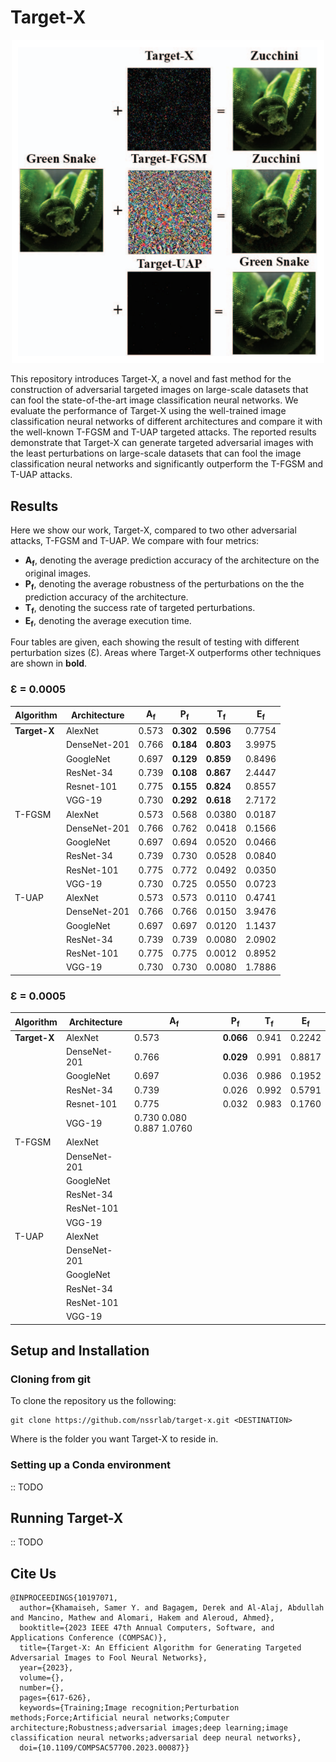 # Target-X
<p align="center">
  <img src="assets/targetx_snake.png" alt="Sample adversarial examples generated with Target-X, T-FGSM, adn T-UAP" width="500"/>
</p>
This repository introduces Target-X, a novel and fast method for the construction of adversarial targeted images on large-scale datasets that can fool the state-of-the-art image classification neural networks. We evaluate the performance of Target-X using the well-trained image classification neural networks of different architectures and compare it with the well-known T-FGSM and T-UAP targeted attacks. The reported results demonstrate that Target-X can generate targeted adversarial images with the least perturbations on large-scale datasets that can fool the image classification neural networks and significantly outperform the T-FGSM and T-UAP attacks.

## Results
Here we show our work, Target-X, compared to two other adversarial attacks, T-FGSM and T-UAP. We compare with four metrics:
- **A<sub>f**, denoting the average prediction accuracy of the architecture on the original images.
- **P<sub>f**, denoting the average robustness of the perturbations on the the prediction accuracy of the architecture.
- **T<sub>f**, denoting the success rate of targeted perturbations.
- **E<sub>f**, denoting the average execution time.

Four tables are given, each showing the result of testing with different perturbation sizes (Ɛ). Areas where Target-X outperforms other techniques are shown in **bold**.

### Ɛ = 0.0005
| Algorithm    | Architecture    | A<sub>f</sub> | P<sub>f</sub> | T<sub>f</sub> | E<sub>f</sub> |
|--------------|-----------------|---------------|---------------|---------------|---------------|
| **Target-X** | AlexNet         | 0.573         | **0.302**     | **0.596**     | 0.7754        |
|              | DenseNet-201    | 0.766         | **0.184**     | **0.803**     | 3.9975        |
|              | GoogleNet       | 0.697         | **0.129**     | **0.859**     | 0.8496        |
|              | ResNet-34       | 0.739         | **0.108**     | **0.867**     | 2.4447        |
|              | Resnet-101      | 0.775         | **0.155**     | **0.824**     | 0.8557        |
|              | VGG-19          | 0.730         | **0.292**     | **0.618**     | 2.7172        |
| T-FGSM       | AlexNet         | 0.573         | 0.568         | 0.0380        | 0.0187        |
|              | DenseNet-201    | 0.766         | 0.762         | 0.0418        | 0.1566        |
|              | GoogleNet       | 0.697         | 0.694         | 0.0520        | 0.0466        |
|              | ResNet-34       | 0.739         | 0.730         | 0.0528        | 0.0840        |
|              | ResNet-101      | 0.775         | 0.772         | 0.0492        | 0.0350        |
|              | VGG-19          | 0.730         | 0.725         | 0.0550        | 0.0723        |
| T-UAP        | AlexNet         | 0.573         | 0.573         | 0.0110        | 0.4741        |
|              | DenseNet-201    | 0.766         | 0.766         | 0.0150        | 3.9476        |
|              | GoogleNet       | 0.697         | 0.697         | 0.0120        | 1.1437        |
|              | ResNet-34       | 0.739         | 0.739         | 0.0080        | 2.0902        |
|              | ResNet-101      | 0.775         | 0.775         | 0.0012        | 0.8952        |
|              | VGG-19          | 0.730         | 0.730         | 0.0080        | 1.7886        |

### Ɛ = 0.0005
| Algorithm    | Architecture    | A<sub>f</sub> | P<sub>f</sub> | T<sub>f</sub> | E<sub>f</sub> |
|--------------|-----------------|---------------|---------------|---------------|---------------|
| **Target-X** | AlexNet         | 0.573         | **0.066**     | 0.941         | 0.2242        |
|              | DenseNet-201    | 0.766         | **0.029**     | 0.991         | 0.8817        |
|              | GoogleNet       | 0.697         | 0.036         | 0.986         | 0.1952        |
|              | ResNet-34       | 0.739         | 0.026         | 0.992         | 0.5791        |
|              | Resnet-101      | 0.775         | 0.032         | 0.983         | 0.1760        |
|              | VGG-19          | 0.730 0.080 0.887 1.0760
| T-FGSM       | AlexNet         |
|              | DenseNet-201    |
|              | GoogleNet       |
|              | ResNet-34       |
|              | ResNet-101      | 
|              | VGG-19          | 
| T-UAP        | AlexNet         | 
|              | DenseNet-201    | 
|              | GoogleNet       | 
|              | ResNet-34       | 
|              | ResNet-101      | 
|              | VGG-19          | 

</td></tr> </table>

## Setup and Installation
### Cloning from git
To clone the repository us the following:
```
git clone https://github.com/nssrlab/target-x.git <DESTINATION>
```
Where <DESTINATION> is the folder you want Target-X to reside in.

### Setting up a Conda environment
:: TODO

## Running Target-X
:: TODO

## Cite Us
```
@INPROCEEDINGS{10197071,
  author={Khamaiseh, Samer Y. and Bagagem, Derek and Al-Alaj, Abdullah and Mancino, Mathew and Alomari, Hakem and Aleroud, Ahmed},
  booktitle={2023 IEEE 47th Annual Computers, Software, and Applications Conference (COMPSAC)}, 
  title={Target-X: An Efficient Algorithm for Generating Targeted Adversarial Images to Fool Neural Networks}, 
  year={2023},
  volume={},
  number={},
  pages={617-626},
  keywords={Training;Image recognition;Perturbation methods;Force;Artificial neural networks;Computer architecture;Robustness;adversarial images;deep learning;image classification neural networks;adversarial deep neural networks},
  doi={10.1109/COMPSAC57700.2023.00087}}
```

